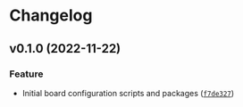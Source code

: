 # Changelog

<!--next-version-placeholder-->

## v0.1.0 (2022-11-22)
### Feature
* Initial board configuration scripts and packages ([`f7de327`](https://github.com/cachuperia/freenove-esp32/commit/f7de3273bce541547365c9375b0d0cfb1c8e7c8e))

